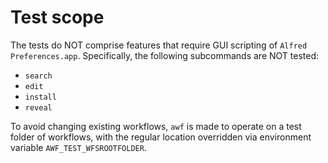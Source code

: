 # Test scope

The tests do NOT comprise features that require GUI scripting of `Alfred Preferences.app`.
Specifically, the following subcommands are NOT tested:

* `search`
* `edit`
* `install`
* `reveal`

To avoid changing existing workflows, `awf` is made to operate on a test folder 
of workflows, with the regular location overridden via environment variable
`AWF_TEST_WFSROOTFOLDER`.

